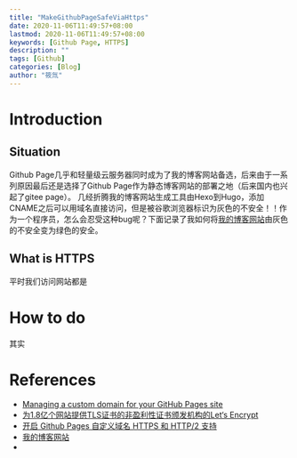```yaml
---
title: "MakeGithubPageSafeViaHttps"
date: 2020-11-06T11:49:57+08:00
lastmod: 2020-11-06T11:49:57+08:00
keywords: [Github Page, HTTPS]
description: ""
tags: [Github]
categories: [Blog]
author: "筱氚"
---
```

# Introduction
## Situation
Github Page几乎和轻量级云服务器同时成为了我的博客网站备选，后来由于一系列原因最后还是选择了Github Page作为静态博客网站的部署之地（后来国内也兴起了gitee page）。
几经折腾我的博客网站生成工具由Hexo到Hugo，添加CNAME之后可以用域名直接访问，但是被谷歌浏览器标识为灰色的不安全！！作为一个程序员，怎么会忍受这种bug呢？下面记录了我如何将[我的博客网站](https://backmountaindevil.github.io/)由灰色的不安全变为绿色的安全。
## What is HTTPS 
平时我们访问网站都是
# How to do
其实
# References
- [Managing a custom domain for your GitHub Pages site](https://docs.github.com/en/free-pro-team@latest/github/working-with-github-pages/managing-a-custom-domain-for-your-github-pages-site)
- [为1.8亿个网站提供TLS证书的非盈利性证书颁发机构的Let‘s Encrypt](https://letsencrypt.org/zh-cn/)
- [开启 Github Pages 自定义域名 HTTPS 和 HTTP/2 支持​](https://zhuanlan.zhihu.com/p/22667528)
- [我的博客网站](https://backmountaindevil.github.io/)
- []()